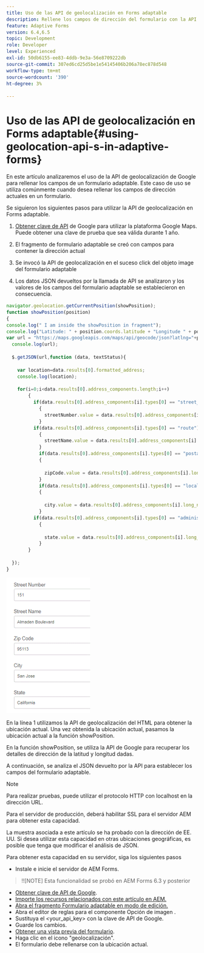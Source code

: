 ```yaml
---
title: Uso de las API de geolocalización en Forms adaptable
description: Rellene los campos de dirección del formulario con la API de geolocalización
feature: Adaptive Forms
version: 6.4,6.5
topic: Development
role: Developer
level: Experienced
exl-id: 50db6155-ee83-4ddb-9e3a-56e8709222db
source-git-commit: 307ed6cd25d5be1e54145406b206a78ec878d548
workflow-type: tm+mt
source-wordcount: '390'
ht-degree: 3%

---
```


# Uso de las API de geolocalización en Forms adaptable{#using-geolocation-api-s-in-adaptive-forms}

En este artículo analizaremos el uso de la API de geolocalización de Google para rellenar los campos de un formulario adaptable. Este caso de uso se utiliza comúnmente cuando desea rellenar los campos de dirección actuales en un formulario.

Se siguieron los siguientes pasos para utilizar la API de geolocalización en Forms adaptable.

1. [Obtener clave de API](https://developers.google.com/maps/documentation/javascript/get-api-key) de Google para utilizar la plataforma Google Maps. Puede obtener una clave de prueba que sea válida durante 1 año.

1. El fragmento de formulario adaptable se creó con campos para contener la dirección actual

1. Se invocó la API de geolocalización en el suceso click del objeto image del formulario adaptable

1. Los datos JSON devueltos por la llamada de API se analizaron y los valores de los campos del formulario adaptable se establecieron en consecuencia.

```javascript
navigator.geolocation.getCurrentPosition(showPosition);
function showPosition(position) 
{
console.log(" I am inside the showPosition in fragment");
console.log("Latitude: " + position.coords.latitude + "Longitude " + position.coords.longitude);
var url = "https://maps.googleapis.com/maps/api/geocode/json?latlng="+position.coords.latitude+","+position.coords.longitude+"&key=<your_api_key>";
  console.log(url);
  
  $.getJSON(url,function (data, textStatus){
    
    var location=data.results[0].formatted_address;
    console.log(location);
    
    for(i=0;i<data.results[0].address_components.length;i++)
        {
          if(data.results[0].address_components[i].types[0] == "street_number")
            {
              streetNumber.value = data.results[0].address_components[i].long_name;
            }
          if(data.results[0].address_components[i].types[0] == "route")
            {
              streetName.value = data.results[0].address_components[i].long_name;
            }
            if(data.results[0].address_components[i].types[0] == "postal_code")
            {
              
              zipCode.value = data.results[0].address_components[i].long_name;
            }
            if(data.results[0].address_components[i].types[0] == "locality")
            {
              
              city.value = data.results[0].address_components[i].long_name;
            }
          if(data.results[0].address_components[i].types[0] == "administrative_area_level_1")
            {
              
              state.value = data.results[0].address_components[i].long_name;
            }
        }
    
  });
}
```

![Campos rellenados con la api de geoloacción](assets/capture-4.gif)

En la línea 1 utilizamos la API de geolocalización del HTML para obtener la ubicación actual. Una vez obtenida la ubicación actual, pasamos la ubicación actual a la función showPosition.

En la función showPosition, se utiliza la API de Google para recuperar los detalles de dirección de la latitud y longitud dadas.

A continuación, se analiza el JSON devuelto por la API para establecer los campos del formulario adaptable.

>[!NOTE]
>
>Para realizar pruebas, puede utilizar el protocolo HTTP con localhost en la dirección URL.
>
>Para el servidor de producción, deberá habilitar SSL para el servidor AEM para obtener esta capacidad.
>
>La muestra asociada a este artículo se ha probado con la dirección de EE. UU. Si desea utilizar esta capacidad en otras ubicaciones geográficas, es posible que tenga que modificar el análisis de JSON.

Para obtener esta capacidad en su servidor, siga los siguientes pasos

* Instale e inicie el servidor de AEM Forms.

>!![NOTE] Esta funcionalidad se probó en AEM Forms 6.3 y posterior
* [Obtener clave de API de Google](https://developers.google.com/maps/documentation/javascript/get-api-key).
* [Importe los recursos relacionados con este artículo en AEM.](assets/geolocationapi.zip)
* [Abra el fragmento Formulario adaptable en modo de edición.](http://localhost:4502/editor.html/content/forms/af/currentaddressfragment.html)
* Abra el editor de reglas para el componente Opción de imagen .
* Sustituya el &lt;your_api_key> con la clave de API de Google.
* Guarde los cambios.
* [Obtener una vista previa del formulario](http://localhost:4502/content/dam/formsanddocuments/currentaddressfragment/jcr:content?wcmmode=disabled).
* Haga clic en el icono &quot;geolocalización&quot;.
* El formulario debe rellenarse con la ubicación actual.
